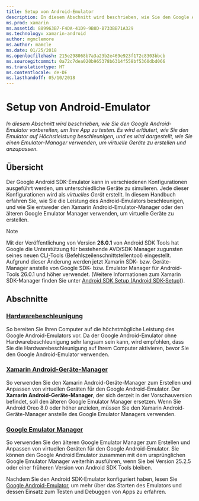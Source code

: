 ```yaml
---
title: Setup von Android-Emulator
description: In diesem Abschnitt wird beschrieben, wie Sie den Google Android-Emulator vorbereiten, um Ihre App zu testen. Es wird erläutert, wie Sie den Emulator auf Höchstleistung beschleunigen, und es wird dargestellt, wie Sie einen Emulator-Manager verwenden, um virtuelle Geräte zu erstellen und anzupassen.
ms.prod: xamarin
ms.assetid: 889963B7-F4DA-41D9-9B8D-B733BB71A329
ms.technology: xamarin-android
author: mgmclemore
ms.author: mamcle
ms.date: 01/25/2018
ms.openlocfilehash: 215e298068b7a3a23b2e469e923f172c8303bbcb
ms.sourcegitcommit: 0a72c7dea020b965378b6314f558bf5360dbd066
ms.translationtype: HT
ms.contentlocale: de-DE
ms.lasthandoff: 05/10/2018
---
```

# <a name="android-emulator-setup"></a>Setup von Android-Emulator

_In diesem Abschnitt wird beschrieben, wie Sie den Google Android-Emulator vorbereiten, um Ihre App zu testen. Es wird erläutert, wie Sie den Emulator auf Höchstleistung beschleunigen, und es wird dargestellt, wie Sie einen Emulator-Manager verwenden, um virtuelle Geräte zu erstellen und anzupassen._


## <a name="overview"></a>Übersicht

Der Google Android SDK-Emulator kann in verschiedenen Konfigurationen ausgeführt werden, um unterschiedliche Geräte zu simulieren. Jede dieser Konfigurationen wird als _virtuelles Gerät_ erstellt. In diesem Handbuch erfahren Sie, wie Sie die Leistung des Android-Emulators beschleunigen, und wie Sie entweder den Xamarin Android-Emulator-Manager oder den älteren Google Emulator Manager verwenden, um virtuelle Geräte zu erstellen.


> [!NOTE]
> Mit der Veröffentlichung von Version **26.0.1** von Android SDK Tools hat Google die Unterstützung für bestehende AVD/SDK-Manager zugunsten seines neuen CLI-Tools (Befehlszeilenschnittstellentool) eingestellt. Aufgrund dieser Änderung werden jetzt Xamarin SDK- bzw. Geräte-Manager anstelle von Google SDK- bzw. Emulator Manager für Android-Tools 26.0.1 und höher verwendet. (Weitere Informationen zum Xamarin SDK-Manager finden Sie unter [Android SDK Setup (Android SDK-Setup)](~/android/get-started/installation/android-sdk.md)).


## <a name="sections"></a>Abschnitte

### <a name="hardware-accelerationandroidget-startedinstallationandroid-emulatorhardware-accelerationmd"></a>[Hardwarebeschleunigung](~/android/get-started/installation/android-emulator/hardware-acceleration.md)

So bereiten Sie Ihren Computer auf die höchstmögliche Leistung des Google Android-Emulators vor. Da der Google Android-Emulator ohne Hardwarebeschleunigung sehr langsam sein kann, wird empfohlen, dass Sie die Hardwarebeschleunigung auf Ihrem Computer aktivieren, bevor Sie den Google Android-Emulator verwenden.

### <a name="xamarin-android-device-managerandroidget-startedinstallationandroid-emulatorxamarin-device-managermd"></a>[Xamarin Android-Geräte-Manager](~/android/get-started/installation/android-emulator/xamarin-device-manager.md)

So verwenden Sie den Xamarin Android-Geräte-Manager zum Erstellen und Anpassen von virtuellen Geräten für den Google Android-Emulator. Der **Xamarin Android-Geräte-Manager**, der sich derzeit in der Vorschauversion befindet, soll den älteren Google Emulator Manager ersetzen. Wenn Sie Android Oreo 8.0 oder höher anzielen, müssen Sie den Xamarin Android-Geräte-Manager anstelle des Google Emulator Managers verwenden.

### <a name="google-emulator-managerandroidget-startedinstallationandroid-emulatorgoogle-emulator-managermd"></a>[Google Emulator Manager](~/android/get-started/installation/android-emulator/google-emulator-manager.md)

So verwenden Sie den älteren Google Emulator Manager zum Erstellen und Anpassen von virtuellen Geräten für den Google Android-Emulator. Sie können den Google Android Emulator zusammen mit dem ursprünglichen Google Emulator Manager weiterhin ausführen, wenn Sie bei Version 25.2.5 oder einer früheren Version von Android SDK Tools bleiben.

Nachdem Sie den Android SDK-Emulator konfiguriert haben, lesen Sie [Google Android-Emulator](~/android/deploy-test/debugging/android-sdk-emulator/index.md), um mehr über das Starten des Emulators und dessen Einsatz zum Testen und Debuggen von Apps zu erfahren.
